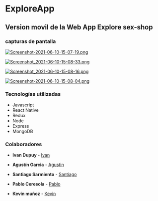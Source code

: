 # ExploreApp

## Version movil de la Web App Explore sex-shop 

### capturas de pantalla

[![Screenshot-2021-06-10-15-07-19.png](https://i.postimg.cc/c4nhrPBS/Screenshot-2021-06-10-15-07-19.png)](https://postimg.cc/tY9WcScS)

[![Screenshot_2021-06-10-15-08-33.png](https://i.postimg.cc/HWK3WT5z/Screenshot_2021-06-10-15-08-33.png)](https://postimg.cc/z3CT0ZxH)

[![Screenshot_2021-06-10-15-08-16.png](https://i.postimg.cc/nrskKW8q/Screenshot_2021-06-10-15-08-16.png)](https://postimg.cc/RJBK4XZ0)

[![Screenshot-2021-06-10-15-08-04.png](https://i.postimg.cc/1XLKvKP2/Screenshot-2021-06-10-15-08-04.png)](https://postimg.cc/sG4SX7M4)

### Tecnologías utilizadas

* Javascript
* React Native
* Redux
* Node 
* Express
* MongoDB

### Colaboradores

* **Ivan Dupuy** - [Ivan](https://github.com/dupuyivan)

* **Agustín Garcia** - [Agustin](https://github.com/AgustinGarciaDev)
* **Santiago Sarmiento** - [Santiago](https://github.com/SantiSarmiento)
* **Pablo Ceresola** - [Pablo](https://github.com/PabloCeresola)

* **Kevin muñoz** - [Kevin](https://github.com/KevinAsk47)